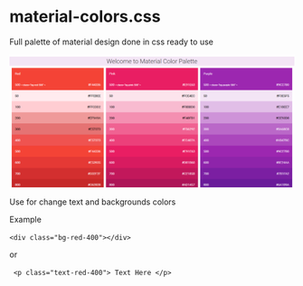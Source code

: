 # material-colors.css
Full palette of material design done in css ready to use

![screenshot: material-colors palette](https://raw.githubusercontent.com/adrianverdau/material-colors.css/master/screenshot.png)

Use for change text and backgrounds colors

Example

```<div class="bg-red-400"></div>```

or

``` <p class="text-red-400"> Text Here </p>```
